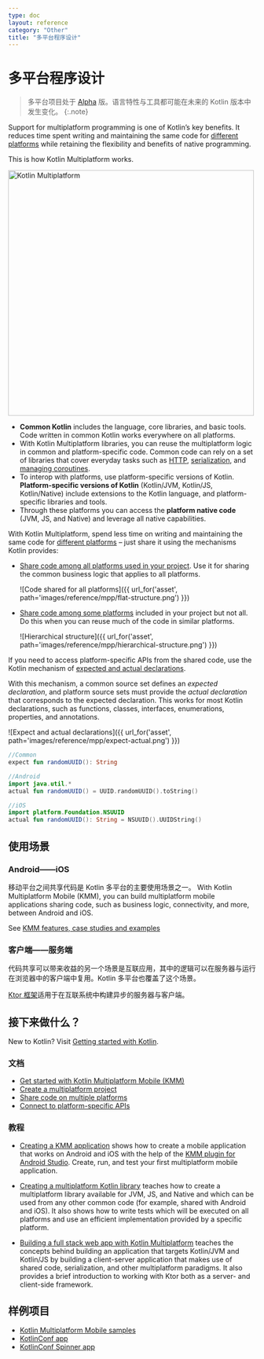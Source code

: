 ```yaml
---
type: doc
layout: reference
category: "Other"
title: "多平台程序设计"
---
```


# 多平台程序设计

> 多平台项目处于 [Alpha](evolution/components-stability.html) 版。语言特性与工具都可能在未来的 Kotlin 版本中发生变化。
{:.note}

Support for multiplatform programming is one of Kotlin’s key benefits. It reduces time spent writing and maintaining the
 same code for [different platforms](mpp-supported-platforms.html) while retaining the flexibility and benefits of native programming. 

This is how Kotlin Multiplatform works.

<img class="img-responsive" src="{{ url_for('asset', path='images/reference/mpp/kotlin-multiplatform.png' )}}" alt
="Kotlin Multiplatform" width="500" />

*   **Common Kotlin** includes the language, core libraries, and basic tools. Code written in common Kotlin works 
everywhere on all platforms.
*   With Kotlin Multiplatform libraries, you can reuse the multiplatform logic in common and platform-specific code. 
Common code can rely on a set of libraries that cover everyday tasks such as [HTTP](http://ktor.io/clients/http-client/multiplatform.html), [serialization](https://github.com/Kotlin/kotlinx.serialization), and [managing 
coroutines](https://github.com/Kotlin/kotlinx.coroutines).
*   To interop with platforms, use platform-specific versions of Kotlin. **Platform-specific versions of Kotlin** 
(Kotlin/JVM, Kotlin/JS, Kotlin/Native) include extensions to the Kotlin language, and platform-specific libraries and tools. 
*   Through these platforms you can access the **platform native code** (JVM, JS, and Native) and leverage all native
 capabilities.

With Kotlin Multiplatform, spend less time on writing and maintaining the same code for [different platforms](mpp-supported-platforms.html)
 – just share it using the mechanisms Kotlin provides:

*   [Share code among all platforms used in your project](mpp-share-on-platforms.html#share-code-on-all-platforms). Use it for sharing the common 
business logic that applies to all platforms. 
     
    ![Code shared for all platforms]({{ url_for('asset', path='images/reference/mpp/flat-structure.png') }})
    
*   [Share code among some platforms](mpp-share-on-platforms.html#share-code-on-similar-platforms) included in your project but not all. Do this 
when you can reuse much of the code in similar platforms.  
    
    ![Hierarchical structure]({{ url_for('asset', path='images/reference/mpp/hierarchical-structure.png') }})

If you need to access platform-specific APIs from the shared code, use the Kotlin mechanism of [expected and actual 
declarations](mpp-connect-to-apis.html).

With this mechanism, a common source set defines an *expected declaration*, and platform source sets must provide the 
*actual declaration* that corresponds to the expected declaration. This works for most Kotlin declarations, such as 
functions, classes, interfaces, enumerations, properties, and annotations.

![Expect and actual declarations]({{ url_for('asset', path='images/reference/mpp/expect-actual.png') }})



```kotlin
//Common
expect fun randomUUID(): String
```





```kotlin
//Android
import java.util.*
actual fun randomUUID() = UUID.randomUUID().toString()
```





```kotlin
//iOS
import platform.Foundation.NSUUID
actual fun randomUUID(): String = NSUUID().UUIDString()
```



## 使用场景

### Android——iOS

移动平台之间共享代码是 Kotlin 多平台的主要使用场景之一。 With Kotlin Multiplatform Mobile (KMM), 
you can build multiplatform mobile applications sharing code, such as business logic, connectivity, 
and more, between Android and iOS.

See [KMM features, case studies and examples](https://kotlinlang.org/lp/mobile/)

### 客户端——服务端

代码共享可以带来收益的另一个场景是互联应用，其中的逻辑可以<!--
-->在服务器与运行在浏览器中的客户端中复用。Kotlin 多平台也覆盖了<!--
-->这个场景。

[Ktor 框架](https://ktor.kotlincn.net/)适用于在互联系统中构建异步的服务器与客户端。

## 接下来做什么？

New to Kotlin? Visit [Getting started with Kotlin](/docs/tutorials/getting-started.html).

### 文档

* [Get started with Kotlin Multiplatform Mobile (KMM)](https://kotlinlang.org/docs/mobile/getting-started.html)
* [Create a multiplatform project](mpp-create-lib.html)
* [Share code on multiple platforms](mpp-share-on-platforms.html)
* [Connect to platform-specific APIs](mpp-connect-to-apis.html)

### 教程

* [Creating a KMM application](https://kotlinlang.org/docs/mobile/create-first-app.html) shows how to create a mobile application that works on Android and iOS with the help of the [KMM plugin for Android Studio](https://plugins.jetbrains.com/plugin/14936-kotlin-multiplatform-mobile).
Create, run, and test your first multiplatform mobile application.

* [Creating a multiplatform Kotlin library](/docs/tutorials/mpp/multiplatform-library.html) teaches how to create a multiplatform 
library available for JVM, JS, and Native and which can be used from any other common code (for example, shared with 
Android and iOS). It also shows how to write tests which will be executed on all platforms and use an efficient implementation
 provided by a specific platform.
 
* [Building a full stack web app with Kotlin Multiplatform](https://play.kotlinlang.org/hands-on/Full%20Stack%20Web%20App%20with%20Kotlin%20Multiplatform/01_Introduction) 
  teaches the concepts behind building an application that targets Kotlin/JVM and Kotlin/JS by building a client-server 
  application that makes use of shared code, serialization, and other multiplatform paradigms. It also provides a brief
  introduction to working with Ktor both as a server- and client-side framework.
  
## 样例项目

- [Kotlin Multiplatform Mobile samples](https://kotlinlang.org/docs/mobile/samples.html)
- [KotlinConf app](https://github.com/JetBrains/kotlinconf-app)
- [KotlinConf Spinner app](https://github.com/jetbrains/kotlinconf-spinner)

